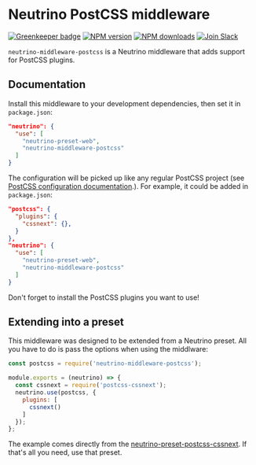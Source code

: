 # Neutrino PostCSS middleware

[![Greenkeeper badge](https://badges.greenkeeper.io/barraponto/neutrino-preset-postcss.svg)](https://greenkeeper.io/)
[![NPM version][npm-image]][npm-url] [![NPM downloads][npm-downloads]][npm-url]
[![Join Slack][slack-image]][slack-url]

`neutrino-middleware-postcss` is a Neutrino middleware that adds support for
PostCSS plugins.

## Documentation

Install this middleware to your development dependencies, then set it in
`package.json`:

```json
"neutrino": {
  "use": [
    "neutrino-preset-web",
    "neutrino-middleware-postcss"
  ]
}
```

The configuration will be picked up like any regular PostCSS project (see
[PostCSS configuration documentation][postcss-config-docs].). For example, it
could be added in `package.json`:

```json
"postcss": {
  "plugins": {
    "cssnext": {},
  }
},
"neutrino": {
  "use": [
    "neutrino-preset-web",
    "neutrino-middleware-postcss"
  ]
}
```

Don't forget to install the PostCSS plugins you want to use!

## Extending into a preset

This middleware was designed to be extended from a Neutrino preset.
All you have to do is pass the options when using the middlware:

```javascript
const postcss = require('neutrino-middleware-postcss');

module.exports = (neutrino) => {
  const cssnext = require('postcss-cssnext');
  neutrino.use(postcss, {
    plugins: [
      cssnext()
    ]
  });
};
```

The example comes directly from the
[neutrino-preset-postcss-cssnext][cssnext-preset]. If that's all you need, use
that preset.

[postcss-config-docs]: https://github.com/michael-ciniawsky/postcss-load-config#usage
[cssnext-preset]: https://npmjs.org/package/neutrino-preset-cssnext
[npm-image]: https://img.shields.io/npm/v/neutrino-middleware-postcss.svg
[npm-downloads]: https://img.shields.io/npm/dt/neutrino-middleware-postcss.svg
[npm-url]: https://npmjs.org/package/neutrino-middleware-postcss
[slack-image]: https://neutrino-slack.herokuapp.com/badge.svg
[slack-url]: https://neutrino-slack.herokuapp.com/
